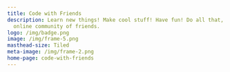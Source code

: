 ```yaml
---
title: Code with Friends
description: Learn new things! Make cool stuff! Have fun! Do all that, with an
  online community of friends.
logo: /img/badge.png
image: /img/frame-5.png
masthead-size: Tiled
meta-image: /img/frame-2.png
home-page: code-with-friends
---
```

